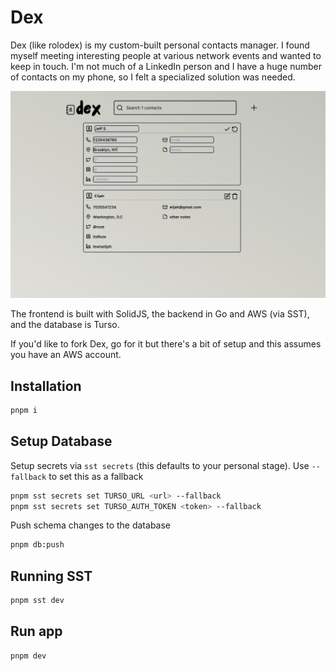 # Dex

Dex (like rolodex) is my custom-built personal contacts manager. I found myself meeting interesting people at various network events and wanted to keep in touch. I'm not much of a LinkedIn person and I have a huge number of contacts on my phone, so I felt a specialized solution was needed.

![Dex on desktop](screenshot.png)

The frontend is built with SolidJS, the backend in Go and AWS (via SST), and the database is Turso.

If you'd like to fork Dex, go for it but there's a bit of setup and this assumes you have an AWS account.

## Installation

```bash
pnpm i
```

## Setup Database

Setup secrets via `sst secrets` (this defaults to your personal stage). Use `--fallback` to set this as a fallback

```bash
pnpm sst secrets set TURSO_URL <url> --fallback
pnpm sst secrets set TURSO_AUTH_TOKEN <token> --fallback
```

Push schema changes to the database

```bash
pnpm db:push
```

## Running SST

```bash
pnpm sst dev
```

## Run app

```bash
pnpm dev
```

